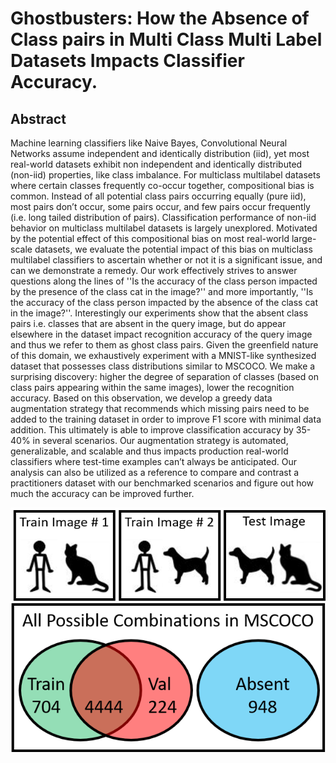 # Ghostbusters: How the Absence of Class pairs in Multi Class Multi Label Datasets Impacts Classifier Accuracy. 

## Abstract

Machine learning classifiers like Naive Bayes, Convolutional Neural Networks assume independent and identically distribution (iid), yet most real-world datasets exhibit non independent and identically distributed (non-iid) properties, like class imbalance. For multiclass multilabel datasets where certain classes frequently co-occur together, compositional bias is common. Instead of all potential class pairs occurring equally (pure iid), most pairs don’t occur, some pairs occur, and few pairs occur frequently (i.e. long tailed distribution of pairs). 
Classification performance of non-iid behavior on multiclass multilabel datasets is largely unexplored. Motivated by the potential effect of this compositional bias on most real-world large-scale datasets, we evaluate the potential impact of this bias on multiclass multilabel classifiers to ascertain whether or not it is a significant issue, and can we demonstrate a remedy. Our work effectively strives to answer questions along the lines of ''Is the accuracy of the class person impacted by the presence of the class cat in the image?'' and more importantly, ''Is the accuracy of the class person impacted by the absence of the class cat in the image?''. Interestingly our experiments show that the absent class pairs i.e. classes that are absent in the query image, but do appear elsewhere in the dataset impact recognition accuracy of the query image and thus we refer to them as ghost class pairs.
Given the greenfield nature of this domain, we exhaustively experiment with a MNIST-like synthesized dataset that possesses class distributions similar to MSCOCO. We make a surprising discovery: higher the degree of separation of classes (based on class pairs appearing within the same images), lower the recognition accuracy. Based on this observation, we develop a greedy data augmentation strategy that recommends which missing pairs need to be added to the training dataset in order to improve F1 score with minimal data addition. This ultimately is able to improve classification accuracy by 35-40\% in several scenarios. Our augmentation strategy is automated, generalizable, and scalable and thus impacts production real-world classifiers where test-time examples can’t always be anticipated. Our analysis can also be utilized as a reference to compare and contrast a practitioners dataset with our benchmarked scenarios and figure out how much the accuracy can be improved further.

![](/Images/cat-person.png) 
![](/Images/pullfig.png)

